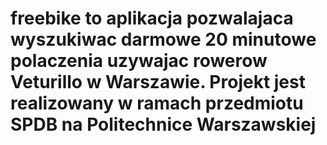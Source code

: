 # freebike to aplikacja pozwalajaca wyszukiwac darmowe 20 minutowe polaczenia uzywajac rowerow Veturillo w Warszawie. Projekt jest realizowany w ramach przedmiotu SPDB na Politechnice Warszawskiej
